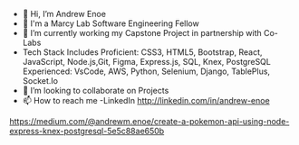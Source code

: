 - 👋 Hi, I’m Andrew Enoe
- 👀 I'm a Marcy Lab Software Engineering Fellow
- 🌱 I’m currently working my Capstone Project in partnership with Co-Labs 
- Tech Stack Includes
Proficient: CSS3, HTML5, Bootstrap, React, JavaScript, Node.js,Git, Figma, Express.js, SQL, Knex, PostgreSQL
Experienced: VsCode, AWS, Python, Selenium, Django, TablePlus, Socket.Io
- 💞️ I’m looking to collaborate on Projects
- 📫 How to reach me 
-LinkedIn http://linkedin.com/in/andrew-enoe

<!-- BLOG-POST-LIST:START -->
https://medium.com/@andrewm.enoe/create-a-pokemon-api-using-node-express-knex-postgresql-5e5c88ae650b
<!-- BLOG-POST-LIST:END -->
<!---
AndrewKins/AndrewKins is a ✨ special ✨ repository because its `README.md` (this file) appears on your GitHub profile.
You can click the Preview link to take a look at your changes.
--->
